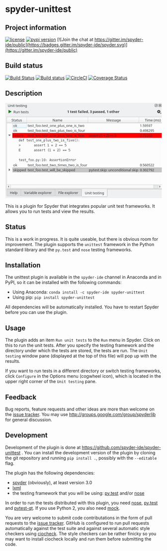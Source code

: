 # spyder-unittest

## Project information
[![license](https://img.shields.io/pypi/l/spyder-unittest.svg)](./LICENSE)
[![pypi version](https://img.shields.io/pypi/v/spyder-unittest.svg)](https://pypi.python.org/pypi/spyder-unittest)
[![Join the chat at https://gitter.im/spyder-ide/public](https://badges.gitter.im/spyder-ide/spyder.svg)](https://gitter.im/spyder-ide/public)

## Build status
[![Build Status](https://travis-ci.org/spyder-ide/spyder-unittest.svg?branch=master)](https://travis-ci.org/spyder-ide/spyder-unittest)
[![Build status](https://ci.appveyor.com/api/projects/status/d9wa6whp1fpq4uii?svg=true)](https://ci.appveyor.com/project/spyder-ide/spyder-unittest)
[![CircleCI](https://circleci.com/gh/spyder-ide/spyder-unittest/tree/master.svg?style=shield)](https://circleci.com/gh/spyder-ide/spyder-unittest/tree/master)
[![Coverage Status](https://coveralls.io/repos/github/spyder-ide/spyder-unittest/badge.svg?branch=master)](https://coveralls.io/github/spyder-ide/spyder-unittest?branch=master)

## Description

![screenshot](./screenshot.png)

This is a plugin for Spyder that integrates popular unit test
frameworks. It allows you to run tests and view the results.

## Status

This is a work in progress. It is quite useable, but there is obvious room
for improvement. The plugin supports the `unittest` framework in the Python
standard library and the `py.test` and `nose` testing frameworks.

## Installation

The unittest plugin is available in the `spyder-ide` channel in Anaconda and in PyPI,
so it can be installed with the following commands:

* Using Anaconda: `conda install -c spyder-ide spyder-unittest`
* Using pip: `pip install spyder-unittest`

All dependencies will be automatically installed. You have to restart Spyder before
you can use the plugin.

## Usage

The plugin adds an item `Run unit tests` to the `Run` menu in Spyder.
Click on this to run the unit tests. After you specify the testing framework 
and the directory under which the tests are stored, the tests are run. 
The `Unit testing` window pane (displayed at the top of this file) will pop up 
with the results.

If you want to run tests in a different directory or switch testing
frameworks, click `Configure` in the Options menu (cogwheel icon), 
which is located in the upper right corner of the `Unit testing` pane.

## Feedback

Bug reports, feature requests and other ideas are more than welcome on the
[issue tracker](https://github.com/spyder-ide/spyder-unittest/issues).
You may use <http://groups.google.com/group/spyderlib> for general discussion.

## Development

Development of the plugin is done at https://github.com/spyder-ide/spyder-unittest .
You can install the development version of the plugin by cloning the git repository
and running `pip install .`, possibly with the `--editable` flag.

The plugin has the following dependencies:

* [spyder](https://github.com/spyder-ide/spyder) (obviously), at least version 3.0
* [lxml](http://lxml.de/)
* the testing framework that you will be using: [py.test](https://pytest.org)
  and/or [nose](https://nose.readthedocs.io)

In order to run the tests distributed with this plugin, you need
[nose](https://nose.readthedocs.io), [py.test](https://pytest.org) 
and [pytest-qt](https://github.com/pytest-dev/pytest-qt). If you use Python 2, 
you also need [mock](https://github.com/testing-cabal/mock).

You are very welcome to submit code contributations in the form of pull
requests to the
[issue tracker](https://github.com/spyder-ide/spyder-unittest/issues).
GitHub is configured to run pull requests automatically against the test suite
and against several automatic style checkers using
[ciocheck](https://github.com/ContinuumIO/ciocheck).
The style checkers can be rather finicky so you may want to install ciocheck
locally and run them before submitting the code.
